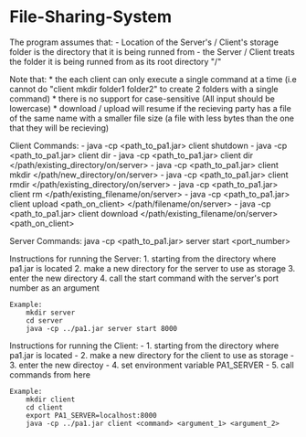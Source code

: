# File-Sharing-System

The program assumes that:
    - Location of the Server's / Client's storage folder is the directory that it is being runned from 
        - the Server / Client treats the folder it is being runned from as its root directory "/"

Note that:
    * the each client can only execute a single command at a time 
        (i.e cannot do "client mkdir folder1 folder2" to create 2 folders with a single command)
    * there is no support for case-sensitive 
        (All input should be lowercase)
    * download / upload will resume if the recieving party has a file of the same name with a smaller file size 
        (a file with less bytes than the one that they will be recieving)

Client Commands:
    - java -cp <path_to_pa1.jar> client shutdown 
    - java -cp <path_to_pa1.jar> client dir 
    - java -cp <path_to_pa1.jar> client dir </path/existing_directory/on/server> 
    - java -cp <path_to_pa1.jar> client mkdir </path/new_directory/on/server> 
    - java -cp <path_to_pa1.jar> client rmdir </path/existing_directory/on/server>
    - java -cp <path_to_pa1.jar> client rm </path/existing_filename/on/server> 
    - java -cp <path_to_pa1.jar> client upload <path_on_client> </path/filename/on/server> 
    - java -cp <path_to_pa1.jar> client download </path/existing_filename/on/server> <path_on_client>

Server Commands:
    java -cp <path_to_pa1.jar> server start <port_number>

Instructions for running the Server:
    1. starting from the directory where pa1.jar is located
    2. make a new directory for the server to use as storage 
    3. enter the new directory 
    4. call the start command with the server's port number as an argument 

    Example:
        mkdir server     
        cd server 
        java -cp ../pa1.jar server start 8000 

Instructions for running the Client:
    - 1. starting from the directory where pa1.jar is located
    - 2. make a new directory for the client to use as storage 
    - 3. enter the new directoy 
    - 4. set environment variable PA1_SERVER
    - 5. call commands from here 

    Example:
        mkdir client
        cd client 
        export PA1_SERVER=localhost:8000
        java -cp ../pa1.jar client <command> <argument_1> <argument_2> 
